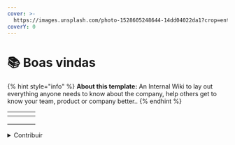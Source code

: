 ```yaml
---
cover: >-
  https://images.unsplash.com/photo-1528605248644-14dd04022da1?crop=entropy&cs=tinysrgb&fm=jpg&ixid=MnwxOTcwMjR8MHwxfHNlYXJjaHwxMHx8dGVhbSUyMG9mJTIwcGVvcGxlfGVufDB8fHx8MTY2MDMxNzQzNg&ixlib=rb-1.2.1&q=80
coverY: 0
---
```


# 📚 Boas vindas

{% hint style="info" %}
**About this template:** An Internal Wiki to lay out everything anyone needs to know about the company, help others get to know your team, product or company better..
{% endhint %}



<table data-view="cards"><thead><tr><th></th><th></th><th></th><th data-type="content-ref"></th></tr></thead><tbody><tr><td></td><td></td><td></td><td></td></tr><tr><td></td><td></td><td></td><td></td></tr><tr><td></td><td></td><td></td><td></td></tr></tbody></table>

<details>

<summary>Contribuir</summary>

Se você acredita que merece entrar para o conselho, [prove seu valor](https://discord.gg/DeenDWt9mX).

</details>
